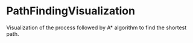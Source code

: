 # PathFindingVisualization
Visualization of the process followed by A* algorithm to find the shortest path.
